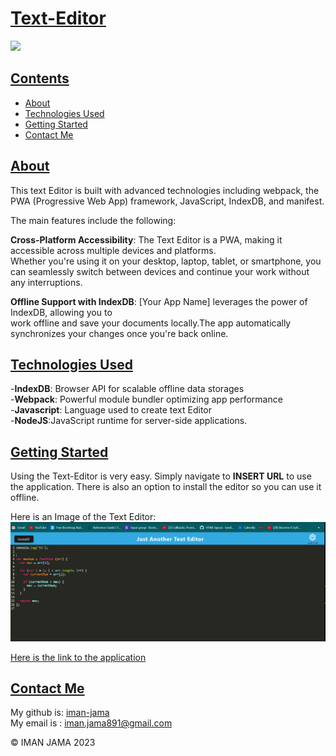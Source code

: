 
# <u>**Text-Editor**</u>

 <a href="https://www.mit.edu/~amini/LICENSE.md" alt="MIT License">
      <img src="https://img.shields.io/bower/l/css" /></a> 

## <u>Contents</u>
- [About](#About)
- [Technologies Used](#technologies-used)
- [Getting Started](#getting-started)
- [Contact Me](#contact-me)

## <u>About</u>

This text Editor is built with advanced technologies including webpack, the PWA (Progressive Web App) framework, JavaScript, IndexDB, and manifest.<br> 

The main features include the following:<br>

**Cross-Platform Accessibility**: The Text Editor is a PWA, making it accessible across multiple devices and platforms.<br> Whether you're using it on your desktop, laptop, tablet, or smartphone, you can seamlessly switch between devices and continue your work without any interruptions.<br>

**Offline Support with IndexDB**: [Your App Name] leverages the power of IndexDB, allowing you to <br> work offline and save your documents locally.The app automatically synchronizes your changes once you're back online.

## <u>Technologies Used</u>
-**IndexDB**: Browser API for scalable offline data storages<br>
-**Webpack**: Powerful module bundler optimizing app performance<br>
-**Javascript**: Language used to create text Editor <br>
-**NodeJS**:JavaScript runtime for server-side applications. <br>

## <u>Getting Started</u>
Using the Text-Editor is very easy. Simply navigate to **INSERT URL** to use the application. There is also an option to install the editor so you can use it offline.

Here is an Image of the Text Editor:
![picture](/client/src/images/Screenshot%202023-06-20%20221215.png)

[Here is the link to the application](https://text-editor-11-8c8e4fa571f6.herokuapp.com/)


## <u>Contact Me</u>

My github is: [iman-jama](https://github.com/iman-jama) <br>
My email is : iman.jama891@gmail.com

© IMAN JAMA 2023